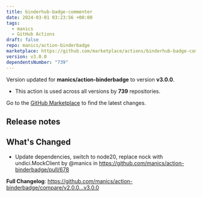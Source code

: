 ```yaml
---
title: binderhub-badge-commenter
date: 2024-03-01 03:23:56 +00:00
tags:
  - manics
  - GitHub Actions
draft: false
repo: manics/action-binderbadge
marketplace: https://github.com/marketplace/actions/binderhub-badge-commenter
version: v3.0.0
dependentsNumber: "739"
---
```



Version updated for **manics/action-binderbadge** to version **v3.0.0**.
- This action is used across all versions by **739** repositories.

Go to the [GitHub Marketplace](https://github.com/marketplace/actions/binderhub-badge-commenter) to find the latest changes.

## Release notes

## What's Changed
* Update dependencies, switch to node20, replace nock with undici.MockClient by @manics in https://github.com/manics/action-binderbadge/pull/678

**Full Changelog**: https://github.com/manics/action-binderbadge/compare/v2.0.0...v3.0.0
